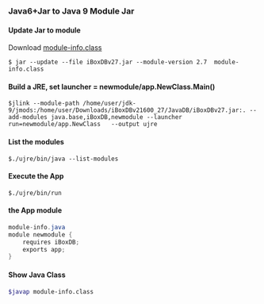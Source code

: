 ### Java6+Jar to Java 9 Module Jar


#### Update Jar to module
Download [module-info.class](https://github.com/iboxdb/forjava/blob/master/java9/module-info.class)
```bush
$ jar --update --file iBoxDBv27.jar --module-version 2.7  module-info.class
```


#### Build a JRE, set launcher = newmodule/app.NewClass.Main() 
```bush
$jlink --module-path /home/user/jdk-9/jmods:/home/user/Downloads/iBoxDBv21600_27/JavaDB/iBoxDBv27.jar:. --add-modules java.base,iBoxDB,newmodule --launcher run=newmodule/app.NewClass   --output ujre
```

#### List the modules
```bush
$./ujre/bin/java --list-modules
```


#### Execute the App
```bush
$./ujre/bin/run
```
 
 
#### the App module
```java
module-info.java
module newmodule {
    requires iBoxDB;
    exports app;
}
```

#### Show Java Class
```sh
$javap module-info.class
```

